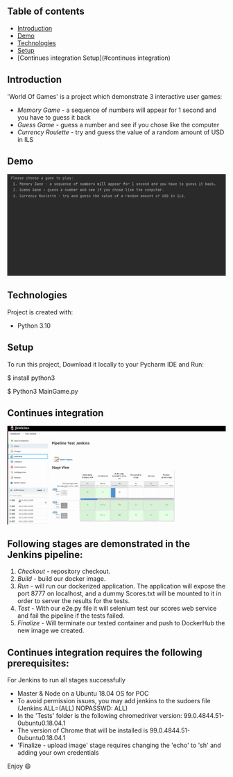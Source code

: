 ## Table of contents
* [Introduction](#Introduction)
* [Demo](#Demo)
* [Technologies](#technologies)
* [Setup](#setup)
* [Continues integration Setup](#continues integration)

## Introduction 
'World Of Games' is a project which demonstrate 3 interactive user games:
* *Memory Game* - a sequence of numbers will appear for 1 second and you have to
guess it back
* *Guess Game* - guess a number and see if you chose like the computer
* *Currency Roulette* - try and guess the value of a random amount of USD in ILS

## Demo
![Alt text](Demo.gif)
	
## Technologies
Project is created with:
* Python 3.10
	
## Setup
To run this project, Download it locally to your Pycharm IDE and Run:

$ install python3

$ Python3 MainGame.py
## Continues integration
![Alt text](CI_CD.gif)

## Following stages are demonstrated in the Jenkins pipeline:
1. *Checkout* - repository checkout.
2. *Build* - build our docker image.
3. *Run* - will run our dockerized application. The application will expose the port 8777 on
localhost, and a dummy Scores.txt will be mounted to it in order to server the results for
the tests.
4. *Test* - With our e2e.py file it will selenium test our scores web service and fail the
pipeline if the tests failed.
5. *Finalize* - Will terminate our tested container and push to DockerHub the new image we created.

## Continues integration requires the following prerequisites:
For Jenkins to run all stages successfully
* Master & Node on a Ubuntu 18.04 OS for POC
* To avoid permission issues, you may add jenkins to the sudoers file (Jenkins ALL=(ALL) NOPASSWD: ALL)
* In the 'Tests' folder is the following chromedriver version: 99.0.4844.51-0ubuntu0.18.04.1
* The version of Chrome that will be installed is 99.0.4844.51-0ubuntu0.18.04.1
* 'Finalize - upload image' stage requires changing the 'echo' to 'sh' and adding your own credentials         


Enjoy :smile: 
